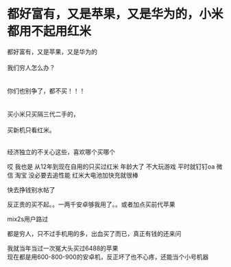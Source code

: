 # 都好富有，又是苹果，又是华为的，小米都用不起用红米


都好富有，又是苹果，又是华为的<br />
<br />
我们穷人怎么办？<br />
<br />
<br />
你们也别争了，都不买！！！<br />
<br />
<br />
买小米只买隔三代二手的，<br />
<br />
买新机只看红米。<br />
<br />


经济独立的不关心这些，喜欢哪个买哪个

哎 我也是 从12年到现在自用的只买过红米 年龄大了 不大玩游戏 平时就钉钉oa 微信 淘宝 没必要去追性能 红米大电池加快充就很棒

<img src="static/image/smiley/default/lol.gif" smilieid="12" border="0" alt="" />快去挣钱别水帖了

<img src="static/image/smiley/default/lol.gif" smilieid="12" border="0" alt="" />反正贵的买不起。。一两千安卓够我用了。。或者加点买前代苹果

mix2s用户路过<img id="aimg_is5I3" onclick="zoom(this, this.src, 0, 0, 0)" class="zoom" src="https://cdn.jsdelivr.net/gh/hishis/forum-master/public/images/patch.gif" onmouseover="img_onmouseoverfunc(this)" onload="thumbImg(this)" border="0" alt="" />

都是穷人，只不过手机用的多，出血买了而已，真正有钱的还来问

我就当年当过一次冤大头买过6488的苹果<br />
现在都是用600-800-900的安卓机，反正坏了也不心疼，还能当个小号机器
